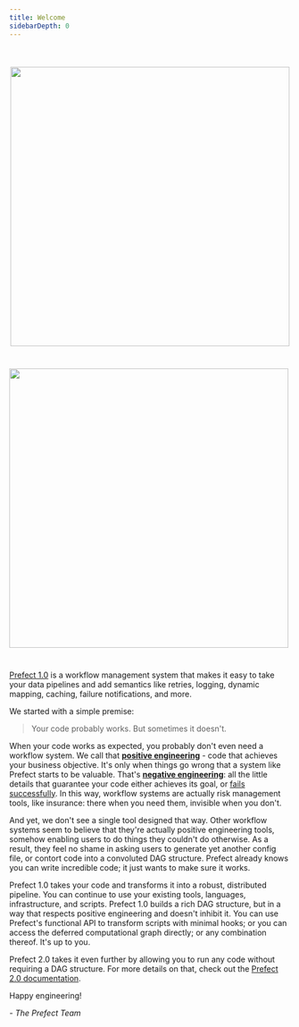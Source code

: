 ```yaml
---
title: Welcome
sidebarDepth: 0
---
```


<div align="center" style="margin-top:50px; margin-bottom:40px">
    <img src="/illustrations/core-illustration.svg"  width=500>
</div>
<div  style="float:left; width:100%; margin-bottom:40px;">
    <img src="/assets/prefect-1.0-logo.png"  width=500 >
</div>

<!-- # Welcome! -->

[Prefect 1.0](https://www.prefect.io/products/core) is a workflow management system that makes it easy to take your data pipelines and add semantics like retries, logging, dynamic mapping, caching, failure notifications, and more. 

We started with a simple premise:

> Your code probably works. But sometimes it doesn't.

When your code works as expected, you probably don't even need a workflow system. We call that [**positive engineering**](https://medium.com/the-prefect-blog/positive-and-negative-data-engineering-a02cb497583d) - code that achieves your business objective. It's only when things go wrong that a system like Prefect starts to be valuable. That's [**negative engineering**](https://medium.com/the-prefect-blog/positive-and-negative-data-engineering-a02cb497583d): all the little details that guarantee your code either achieves its goal, or [fails successfully](https://www.youtube.com/watch?v=TlawR_gi8-Y). In this way, workflow systems are actually risk management tools, like insurance: there when you need them, invisible when you don't.

And yet, we don't see a single tool designed that way. Other workflow systems seem to believe that they're actually positive engineering tools, somehow enabling users to do things they couldn't do otherwise. As a result, they feel no shame in asking users to generate yet another config file, or contort code into a convoluted DAG structure. Prefect already knows you can write incredible code; it just wants to make sure it works.

Prefect 1.0 takes your code and transforms it into a robust, distributed pipeline. You can continue to use your existing tools, languages, infrastructure, and scripts. Prefect 1.0 builds a rich DAG structure, but in a way that respects positive engineering and doesn't inhibit it. You can use Prefect's functional API to transform scripts with minimal hooks; or you can access the deferred computational graph directly; or any combination thereof. It's up to you.

Prefect 2.0 takes it even further by allowing you to run any code without requiring a DAG structure. For more details on that, check out the [Prefect 2.0 documentation](https://docs.prefect.io/).

Happy engineering!

_- The Prefect Team_

